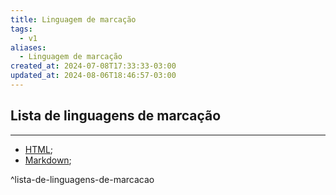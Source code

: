 ```yaml
---
title: Linguagem de marcação
tags:
  - v1
aliases:
  - Linguagem de marcação
created_at: 2024-07-08T17:33:33-03:00
updated_at: 2024-08-06T18:46:57-03:00
---
```


## Lista de linguagens de marcação
---
- [HTML](../../../../rascunhos/2024/07/2024-07-08-HyperText_Markup_Language.md);
- [Markdown](../../../../rascunhos/2024/07/2024-07-08-Markdown.md);

^lista-de-linguagens-de-marcacao


